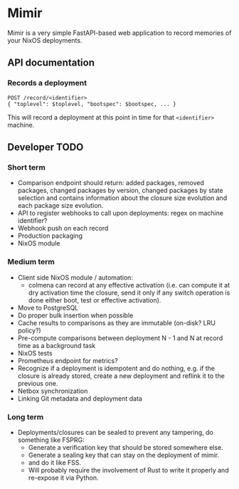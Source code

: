 # Mimir

Mimir is a very simple FastAPI-based web application to record memories of your NixOS deployments.

## API documentation

### Records a deployment

```
POST /record/<identifier>
{ "toplevel": $toplevel, "bootspec": $bootspec, ... }
```

This will record a deployment at this point in time for that `<identifier>` machine.

## Developer TODO

### Short term

- Comparison endpoint should return: added packages, removed packages, changed packages by version, changed packages by state selection and contains information about the closure size evolution and each package size evolution.
- API to register webhooks to call upon deployments: regex on machine identifier?
- Webhook push on each record
- Production packaging
- NixOS module

### Medium term

- Client side NixOS module / automation:
  - colmena can record at any effective activation (i.e. can compute it at dry activation time the closure, send it only if any switch operation is done either boot, test or effective activation).
- Move to PostgreSQL
- Do proper bulk insertion when possible
- Cache results to comparisons as they are immutable (on-disk? LRU policy?)
- Pre-compute comparisons between deployment N - 1 and N at record time as a background task
- NixOS tests
- Prometheus endpoint for metrics?
- Recognize if a deployment is idempotent and do nothing, e.g. if the closure is already stored, create a new deployment and reflink it to the previous one.
- Netbox synchronization
- Linking Git metadata and deployment data

### Long term

- Deployments/closures can be sealed to prevent any tampering, do something like FSPRG:
  - Generate a verification key that should be stored somewhere else.
  - Generate a sealing key that can stay on the deployment of mimir.
  - and do it like FSS.
  - Will probably require the involvement of Rust to write it properly and re-expose it via Python.
